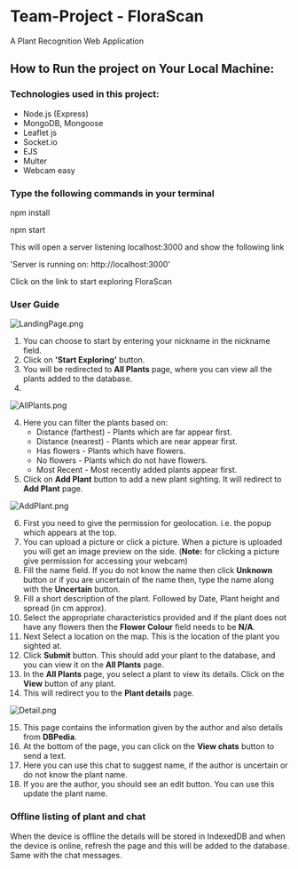 # Team-Project - FloraScan

A Plant Recognition Web Application


## How to Run the project on Your Local Machine:

### Technologies used in this project:

* Node.js (Express)
* MongoDB, Mongoose
* Leaflet js
* Socket.io
* EJS
* Multer
* Webcam easy

### Type the following commands in your terminal

npm install

npm start

This will open a server listening localhost:3000 and show the following link 

'Server is running on: http://localhost:3000'

Click on the link to start exploring FloraScan

### User Guide
![LandingPage.png](..%2F..%2FDownloads%2FInteliigentweb%2FLandingPage.png)

1. You can choose to start by entering your nickname in the nickname field.
2. Click on **'Start Exploring'** button.
3. You will be redirected to **All Plants** page, where you can view all the plants added to the database.
4. 
![AllPlants.png](..%2F..%2FDownloads%2FInteliigentweb%2FAllPlants.png)

4. Here you can filter the plants based on:
    * Distance (farthest) - Plants which are far appear first.
    * Distance (nearest) - Plants which are near appear first.
    * Has flowers - Plants which have flowers.
    * No flowers - Plants which do not have flowers.
    * Most Recent - Most recently added plants appear first.
5. Click on **Add Plant** button to add a new plant sighting. It will redirect to **Add Plant** page.

![AddPlant.png](..%2F..%2FDownloads%2FInteliigentweb%2FAddPlant.png)

6. First you need to give the permission for geolocation. i.e. the popup which appears at the top.
7. You can upload a picture or click a picture. When a picture is uploaded you will get an image preview on the side. (**Note:** for clicking a picture give permission for accessing your webcam)
8. Fill the name field. If you do not know the name then click **Unknown** button or if you are uncertain of the name then, type the name along with the **Uncertain** button.
9. Fill a short description of the plant. Followed by Date, Plant height and spread (in cm approx).
10. Select the appropriate characteristics provided and if the plant does not have any flowers then the **Flower Colour** field needs to be **N/A**.
11. Next Select a location on the map. This is the location of the plant you sighted at.
12. Click **Submit** button. This should add your plant to the database, and you can view it on the **All Plants** page.
13. In the **All Plants** page, you select a plant to view its details. Click on the **View** button of any plant.
14. This will redirect you to the **Plant details** page.

![Detail.png](..%2F..%2FDownloads%2FInteliigentweb%2FDetail.png)

15. This page contains the information given by the author and also details from **DBPedia**.
16. At the bottom of the page, you can click on the **View chats** button to send a text.
17. Here you can use this chat to suggest name, if the author is uncertain or do not know the plant name. 
18. If you are the author, you should see an edit button. You can use this update the plant name.

### Offline listing of plant and chat

When the device is offline the details will be stored in IndexedDB and when the device is online, refresh the page and this will be added to the database.
Same with the chat messages.
